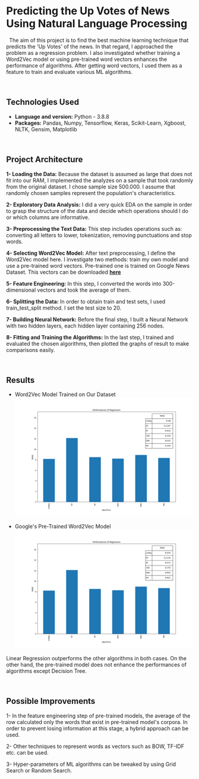 # Predicting the Up Votes of News Using Natural Language Processing
&nbsp; The aim of this project is to find the best machine learning technique that predicts the 'Up Votes' of the news. In that regard, I approached the problem as a regression problem. I also investigated whether training a Word2Vec model or using pre-trained word vectors enhances the performance of algorithms. After getting word vectors, I used them as a feature to train and evaluate various ML algorithms.

&nbsp;

## Technologies Used
- **Language and version:** Python - 3.8.8
- **Packages:** Pandas, Numpy, Tensorflow, Keras, Scikit-Learn, Xgboost, NLTK, Gensim, Matplotlib

&nbsp;

## Project Architecture
**1- Loading the Data:** Because the dataset is assumed as large that does not fit into our RAM, I implemented the analyzes on a sample that took randomly from the original dataset. I chose sample size 500.000. I assume that randomly chosen samples represent the population's characteristics.  

**2- Exploratory Data Analysis:** I did a very quick EDA on the sample in order to grasp the structure of the data and decide which operations should I do or which columns are informative.  

**3- Preprocessing the Text Data:** This step includes operations such as: converting all letters to lower, tokenization, removing punctuations and stop words.  

**4- Selecting Word2Vec Model:** After text preprocessing, I define the Word2Vec model here. I investigate two methods: train my own model and use a pre-trained word vectors. Pre-trained one is trained on Google News Dataset. This vectors can be downloaded [**here**](https://drive.google.com/file/d/0B7XkCwpI5KDYNlNUTTlSS21pQmM/edit)  

**5- Feature Engineering:** In this step, I converted the words into 300-dimensional vectors and took the average of them.

**6- Splitting the Data:** In order to obtain train and test sets, I used train_test_split method. I set the test size to 20.  

**7- Building Neural Network:** Before the final step, I built a Neural Network with two hidden layers, each hidden layer containing 256 nodes.  

**8- Fitting and Training the Algorithms:** In the last step, I trained and evaluated the chosen algorithms, then plotted the graphs of result to make comparisons easily.

&nbsp;

## Results
* Word2Vec Model Trained on Our Dataset
![alt text](https://github.com/akgunburak/Word2Vec-ML_News_Upvote_Prediction/blob/master/results/regression_wv_results.png)

* Google's Pre-Trained Word2Vec Model
![alt text](https://github.com/akgunburak/Word2Vec-ML_News_Upvote_Prediction/blob/master/results/regression_pt_results.png)

Linear Regression outperforms the other algorithms in both cases. On the other hand, the pre-trained model does not enhance the performances of algorithms except Decision Tree.

&nbsp;

## Possible Improvements
1- In the feature engineering step of pre-trained models, the average of the row calculated only the words that exist in pre-trained model's corpora. In order to prevent losing information at this stage, a hybrid approach can be used.

2- Other techniques to represent words as vectors such as BOW, TF-IDF etc. can be used.

3- Hyper-parameters of ML algorithms can be tweaked by using Grid Search or Random Search.
